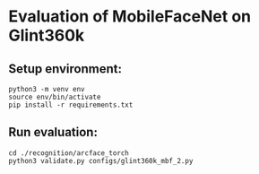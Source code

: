 
# Evaluation of MobileFaceNet on Glint360k

## Setup environment: 
```
python3 -m venv env
source env/bin/activate
pip install -r requirements.txt 
```

## Run evaluation: 
```
cd ./recognition/arcface_torch
python3 validate.py configs/glint360k_mbf_2.py 
```